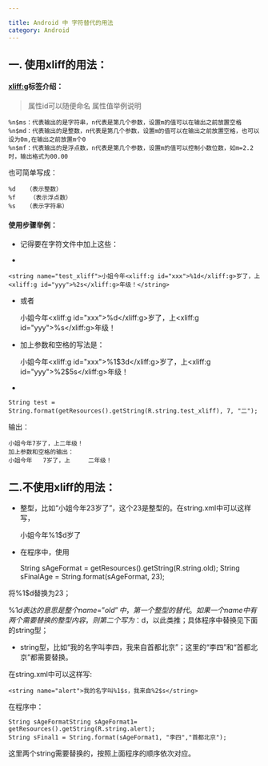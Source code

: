 ```yaml
---

title: Android 中 字符替代的用法
category: Android
---
```


一. 使用xliff的用法：
--------

#### <xliff:g>标签介绍：

> 属性id可以随便命名
> 属性值举例说明

	%n$ms：代表输出的是字符串，n代表是第几个参数，设置m的值可以在输出之前放置空格
	%n$md：代表输出的是整数，n代表是第几个参数，设置m的值可以在输出之前放置空格，也可以设为0m,在输出之前放置m个0
	%n$mf：代表输出的是浮点数，n代表是第几个参数，设置m的值可以控制小数位数，如m=2.2时，输出格式为00.00

也可简单写成：

	%d   （表示整数）
	%f    （表示浮点数）
	%s   （表示字符串）

#### 使用步骤举例：

+ 记得要在字符文件中加上这些：

	<?xml version="1.0" encoding="utf-8"?>
	<resources xmlns:xliff="urn:oasis:names:tc:xliff:document:1.2">

+

	<string name="test_xliff">小姐今年<xliff:g id="xxx">%1d</xliff:g>岁了，上<xliff:g id="yyy">%2s</xliff:g>年级！</string>

+ 或者

	<string name="test_xliff">小姐今年<xliff:g id="xxx">%d</xliff:g>岁了，上<xliff:g id="yyy">%s</xliff:g>年级！</string>

+ 加上参数和空格的写法是：

	 <string name="test_xliff">小姐今年<xliff:g id="xxx">%1$3d</xliff:g>岁了，上<xliff:g id="yyy">%2$5s</xliff:g>年级！</string>

+

	String test = String.format(getResources().getString(R.string.test_xliff), 7, "二");

输出：

	小姐今年7岁了，上二年级！
	加上参数和空格的输出：
	小姐今年   7岁了，上     二年级！


 二.不使用xliff的用法：
------

+ 整型，比如“小姐今年23岁了”，这个23是整型的。在string.xml中可以这样写，

	<string name="old">小姐今年%1$d岁了</string>

+ 在程序中，使用

	String sAgeFormat = getResources().getString(R.string.old);
	String sFinalAge = String.format(sAgeFormat, 23);

将%1$d替换为23；

%1$d表达的意思是整个name=”old”中，第一个整型的替代。如果一个name中有两个需要替换的整型内容，则第二个写为：%2$d，以此类推；具体程序中替换见下面的string型；

+ string型，比如“我的名字叫李四，我来自首都北京”；这里的“李四”和“首都北京”都需要替换。

在string.xml中可以这样写:

	<string name="alert">我的名字叫%1$s，我来自%2$s</string>

在程序中：

	String sAgeFormatString sAgeFormat1= getResources().getString(R.string.alert);
	String sFinal1 = String.format(sAgeFormat1, "李四","首都北京");

这里两个string需要替换的，按照上面程序的顺序依次对应。
